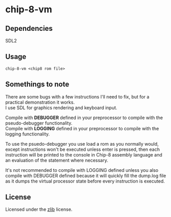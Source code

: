 chip-8-vm
=========
## Dependencies
SDL2

## Usage
`chip-8-vm <chip8 rom file>`

## Somethings to note
There are some bugs with a few instructions I'll need to fix, but for a practical demonstration it works.  
I use SDL for graphics rendering and keyboard input.

Compile with **DEBUGGER** defined in your preprocessor to compile with the pseudo-debugger functionality.   
Compile with **LOGGING** defined in your preprocessor to compile with the logging functionality.

To use the psuedo-debugger you use load a rom as you normally would, except instructions won't be executed
unless enter is pressed, then each instruction will be printed to the console in Chip-8 assembly language
and an evaluation of the statement where necessary.

It's not recommended to compile with LOGGING defined unless you also compile with DEBUGGER defined because 
it will quickly fill the dump.log file as it dumps the virtual processor state before every instruction is
executed.

## License
Licensed under the [zlib](http://www.zlib.net/zlib_license.html) license.

